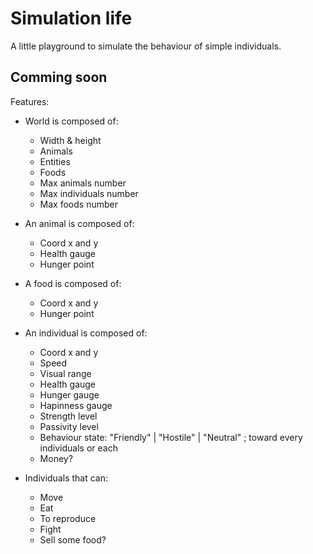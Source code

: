 # Simulation life
A little playground to simulate the behaviour of simple individuals.


## Comming soon

Features:  
- World is composed of:  
    * Width & height
    * Animals
    * Entities
    * Foods
    * Max animals number
    * Max individuals number
    * Max foods number

- An animal is composed of:  
    * Coord x and y
    * Health gauge
    * Hunger point

- A food is composed of:  
    * Coord x and y
    * Hunger point

- An individual is composed of:  
    * Coord x and y
    * Speed
    * Visual range
    * Health gauge
    * Hunger gauge
    * Hapinness gauge
    * Strength level
    * Passivity level
    * Behaviour state: "Friendly" | "Hostile" | "Neutral" ; toward every individuals or each
    * Money? 

- Individuals that can:
    * Move
    * Eat
    * To reproduce
    * Fight
    * Sell some food?